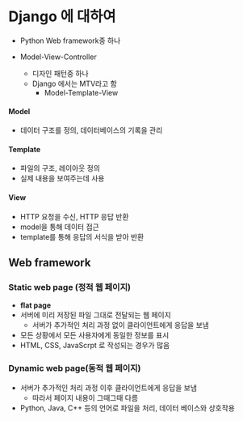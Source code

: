 # Django 에 대하여

- Python Web framework중 하나

- Model-View-Controller
  - 디자인 패턴중 하나
  - Django 에서는 MTV라고 함
    - Model-Template-View

#### Model

- 데이터 구조를 정의, 데이터베이스의 기록을 관리

#### Template

- 파일의 구조, 레이아웃 정의
- 실제 내용을 보여주는데 사용

#### View

- HTTP 요청을 수신, HTTP 응답 반환
- model을 통해 데이터 접근
- template를 통해 응답의 서식을 받아 반환

## Web framework

### Static web page (정적 웹 페이지)

- **flat page**
- 서버에 미리 저장된 파일 그대로 전달되는 웹 페이지
  - 서버가 추가적인 처리 과정 없이 클라이언트에게 응답을 보냄
- 모든 상황에서 모든 사용자에게 동일한 정보를 표시
- HTML, CSS, JavaScrpt 로 작성되는 경우가 많음



### Dynamic web page(동적 웹 페이지)

- 서버가 추가적인 처리 과정 이후 클라이언트에게 응답을 보냄
  - 따라서 페이지 내용이 그때그때 다름
- Python, Java, C++ 등의 언어로 파일을 처리, 데이터 베이스와 상호작용